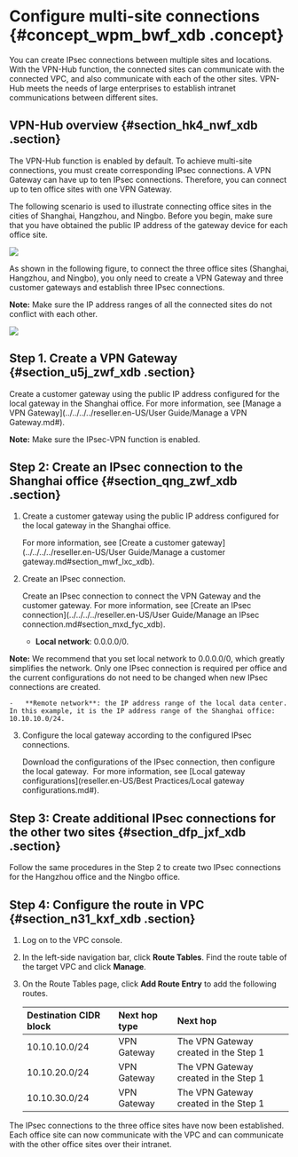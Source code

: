 # Configure multi-site connections {#concept_wpm_bwf_xdb .concept}

You can create IPsec connections between multiple sites and locations. With the VPN-Hub function, the connected sites can communicate with the connected VPC, and also communicate with each of the other sites. VPN-Hub meets the needs of large enterprises to establish intranet communications between different sites.

## VPN-Hub overview {#section_hk4_nwf_xdb .section}

The VPN-Hub function is enabled by default. To achieve multi-site connections, you must create corresponding IPsec connections. A VPN Gateway can have up to ten IPsec connections. Therefore, you can connect up to ten office sites with one VPN Gateway.

The following scenario is used to illustrate connecting office sites in the cities of Shanghai, Hangzhou, and Ningbo. Before you begin, make sure that you have obtained the public IP address of the gateway device for each office site.

![](http://static-aliyun-doc.oss-cn-hangzhou.aliyuncs.com/assets/img/13370/15380447863592_en-US.png)

As shown in the following figure, to connect the three office sites \(Shanghai, Hangzhou, and Ningbo\), you only need to create a VPN Gateway and three customer gateways and establish three IPsec connections.

**Note:** Make sure the IP address ranges of all the connected sites do not conflict with each other.

![](http://static-aliyun-doc.oss-cn-hangzhou.aliyuncs.com/assets/img/13370/15380447863593_en-US.png)

## Step 1. Create a VPN Gateway {#section_u5j_zwf_xdb .section}

Create a customer gateway using the public IP address configured for the local gateway in the Shanghai office. For more information, see [Manage a VPN Gateway](../../../../reseller.en-US/User Guide/Manage a VPN Gateway.md#).

**Note:** Make sure the IPsec-VPN function is enabled.

## Step 2: Create an IPsec connection to the Shanghai office {#section_qng_zwf_xdb .section}

1.  Create a customer gateway using the public IP address configured for the local gateway in the Shanghai office.

    For more information, see [Create a customer gateway](../../../../reseller.en-US/User Guide/Manage a customer gateway.md#section_mwf_lxc_xdb).

2.  Create an IPsec connection.

    Create an IPsec connection to connect the VPN Gateway and the customer gateway. For more information, see [Create an IPsec connection](../../../../reseller.en-US/User Guide/Manage an IPsec connection.md#section_mxd_fyc_xdb).

    -   **Local network**: 0.0.0.0/0.

**Note:** We recommend that you set local network to 0.0.0.0/0, which greatly simplifies the network. Only one IPsec connection is required per office and the current configurations do not need to be changed when new IPsec connections are created.

    -   **Remote network**: the IP address range of the local data center. In this example, it is the IP address range of the Shanghai office: 10.10.10.0/24.

3.  Configure the local gateway according to the configured IPsec connections.

    Download the configurations of the IPsec connection, then configure the local gateway.  For more information, see [Local gateway configurations](reseller.en-US/Best Practices/Local gateway configurations.md#).


## Step 3: Create additional IPsec connections for the other two sites {#section_dfp_jxf_xdb .section}

Follow the same procedures in the Step 2 to create two IPsec connections for the Hangzhou office and the Ningbo office.

## Step 4: Configure the route in VPC {#section_n31_kxf_xdb .section}

1.  Log on to the VPC console.
2.  In the left-side navigation bar, click **Route Tables**. Find the route table of the target VPC and click **Manage**.
3.  On the Route Tables page, click **Add Route Entry** to add the following routes.

    |Destination CIDR block|Next hop type|Next hop|
    |:---------------------|:------------|:-------|
    |10.10.10.0/24|VPN Gateway|The VPN Gateway created in the Step 1|
    |10.10.20.0/24|VPN Gateway|The VPN Gateway created in the Step 1|
    |10.10.30.0/24|VPN Gateway|The VPN Gateway created in the Step 1|


The IPsec connections to the three office sites have now been established. Each office site can now communicate with the VPC and can communicate with the other office sites over their intranet.


